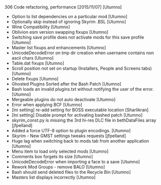 306 Code refactoring, performance [2015/11/07] [Utumno]

- Option to list dependencies on a particular mod [Utumno]
- Optionally skip instead of ignoring Skyrim .BSL [Utumno]
- Wine Compatibility [Utumno]
- Oblivion esm version swapping fixups [Utumno]
- Switching save profile does not activate mods for this save profile [Utumno]
- Master list fixups and enhancements [Utumno]
- UnicodeDecodeError on tmp dir creation when username contains non ascii chars [Utumno]
- Table.dat fixups [Utumno]
- Scroll position not set on startup (Installers, People and Screens tabs) [Utumno]
- Delete fixups [Utumno]
- Ghosted Plugins Sorted after the Bash Patch [Utumno]
- Bash loads an invalid plugins.txt without notifying the user of the error. [Utumno]
- Mergeable plugins do not auto deactivate [Utumno]
- Error when applying BCF [Utumno]
- [Ini setting] re-add setting for BOSS executable location [Sharlikran]
- [Ini setting] Disable prompt for activating bashed patch [Utumno]
- skyrim_const.py is missing the 3rd hi-res DLC file in bethDataFiles array [jfpelland]
- Added a force UTF-8 option to plugin encodings. [Utumno]
- Skyrim - New  GMST settings tweaks requests [jfpelland]
- Huge lag when switching back to mods tab from another application [Utumno]
- Menu item to load only selected mods [Utumno]
- Comments box forgets its size [Utumno]
- UnicodeDecodeError when importing a face to a save [Utumno]
- Rework Mod Groups - remove BALO [Utumno]
- Bash should send deleted files to the Recycle Bin [Utumno]
- Masters list displays incorrectly [Utumno]

